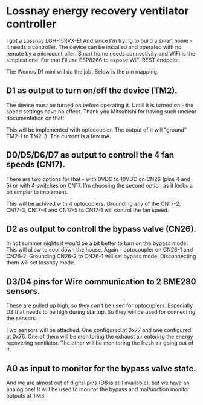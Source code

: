 # Lossnay energy recovery ventilator controller

I got a Lossnay LGH-15RVX-E! And since I'm trying to build a smart home - it needs a controller. The device can be installed and operated with no remote by a microcontroller. Smart home needs connectivity and WiFi is the simplest one. For that I'll use ESP8266 to expose WiFi REST endpoint.

The Wemos D1 mini will do the job. Below is the pin mapping.


## D1 as output to turn on/off the device (TM2).

The device must be turned on before operating it. Untill it is turned on - the speed settings have no effect. Thank you Mitsubishi for having such unclear documentation on that!

This will be implemented with optocoupler. The output of it will "ground" TM2-1 to TM2-3. The current is a few mA.

## D0/D5/D6/D7 as output to controll the 4 fan speeds (CN17).

There are two options for that - with 0VDC to 10VDC on CN26 (pins 4 and 5) or with 4 switches on CN17. I'm choosing the second option as it looks a bit simpler to implement.

This will be achived with 4 optocoplers. Grounding any of the CN17-2, CN17-3, CN17-4 and CN17-5 to CN17-1 will control the fan speed. 

##  D2 as output to controll the bypass valve (CN26).

In hot summer nights it would be a bit better to turn on the bypass mode. This will allow to cool down the house. Again - optocoupler on CN26-1 and CN26-2. Grounding CN26-2 to CN26-1 will set bypass mode. Disconnecting them will set lossnay mode.

## D3/D4 pins for Wire communication to 2 BME280 sensors.

These are pulled up high, so they can't be used for optocuplers. Especially D3 that needs to be high during startup. So they will be used for connecting the sensors.

Two sensors will be attached. One configured at 0x77 and one configured at 0x76. One of them will be monitoring the exhaust air entering the energy recovering ventilator. The other will be monitoring the fresh air going out of it.


## A0 as input to monitor for the bypass valve state.

And we are almost out of digital pins (D8 is still available), but we have an analog one! It will be used to monitor the bypass and malfunction monitor outputs at TM3.